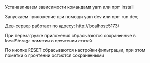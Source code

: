 Устанавливаем зависимости командами yarn или npm install

Запускаем приложение при помощи yarn dev или npm run dev;

Дев-сервер работает по адресу: http://localhost:5173/

При перезагрузке приложения сбрасываются сохраненные в localStorage пометки о прочтении статей

По кнопке RESET сбрасываются настройки фильтрации, при этом пометки о прочтении остаются сохраненными
